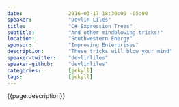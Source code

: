 ```yaml
---
date:               2016-03-17 18:30:00 -05:00
speaker:            "Devlin Liles"
title:              "C# Expression Trees"
subtitle:           "And other mindblowing tricks!"
location:           "Southwestern Energy"
sponsor:            "Improving Enterprises"
description:        "These tricks will blow your mind"
speaker-twitter:    "devlinliles"
speaker-github:     "devlinliles"
categories:         [jekyll]
tags:               [jekyll]
---
```

{{page.description}}